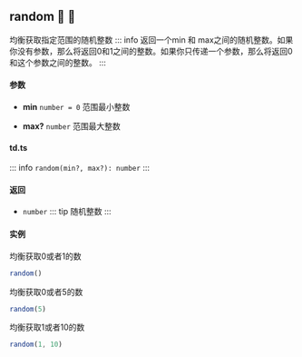 ## random :tada: :100: 
均衡获取指定范围的随机整数
::: info
返回一个min 和 max之间的随机整数。如果你没有参数，那么将返回0和1之间的整数。如果你只传递一个参数，那么将返回0和这个参数之间的整数。
:::
#### 参数 
- **min** `number = 0` 范围最小整数
 
- **max?** `number` 范围最大整数
 
#### td.ts
::: info
`random(min?, max?): number`
:::
#### 返回 
- `number` 
::: tip
随机整数
:::
#### 实例 
均衡获取0或者1的数


```ts
random()
```
均衡获取0或者5的数


```ts
random(5)
```
均衡获取1或者10的数


```ts
random(1, 10)
```
